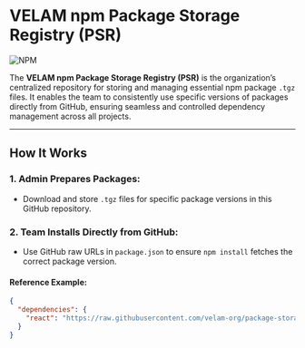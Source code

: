 # **VELAM npm Package Storage Registry (PSR)**  

![NPM](https://img.shields.io/badge/npm-CB3837?style=for-the-badge&logo=npm&logoColor=white)

The **VELAM npm Package Storage Registry (PSR)** is the organization’s centralized repository for storing and managing essential npm package `.tgz` files. It enables the team to consistently use specific versions of packages directly from GitHub, ensuring seamless and controlled dependency management across all projects.

---

## **How It Works**

### **1. Admin Prepares Packages:**
- Download and store `.tgz` files for specific package versions in this GitHub repository.
  
### **2. Team Installs Directly from GitHub:**
- Use GitHub raw URLs in `package.json` to ensure `npm install` fetches the correct package version.

#### **Reference Example:**
```json
{
  "dependencies": {
    "react": "https://raw.githubusercontent.com/velam-org/package-storage/main/react-17.0.1.tgz"
  }
}
